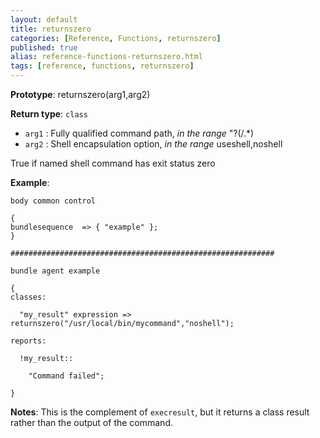 ```yaml
---
layout: default
title: returnszero
categories: [Reference, Functions, returnszero]
published: true
alias: reference-functions-returnszero.html
tags: [reference, functions, returnszero]
---
```


**Prototype**: returnszero(arg1,arg2) 

**Return type**: `class`

* `arg1` : Fully qualified command path, *in the range* "?(/.\*)   
* `arg2` : Shell encapsulation option, *in the range* useshell,noshell   

True if named shell command has exit status zero

**Example**:

```cf3
body common control

{
bundlesequence  => { "example" };
}

###########################################################

bundle agent example

{     
classes:

  "my_result" expression => returnszero("/usr/local/bin/mycommand","noshell");

reports:

  !my_result::

    "Command failed";

}
```

**Notes**:
This is the complement of `execresult`, but it returns a class result
rather than the output of the command.

